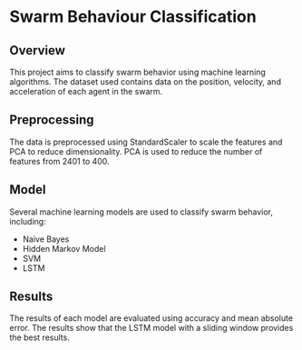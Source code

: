 # Swarm Behaviour Classification

## Overview

This project aims to classify swarm behavior using machine learning algorithms. The dataset used contains data on the position, velocity, and acceleration of each agent in the swarm.

## Preprocessing

The data is preprocessed using StandardScaler to scale the features and PCA to reduce dimensionality. PCA is used to reduce the number of features from 2401 to 400.

## Model

Several machine learning models are used to classify swarm behavior, including:

* Naive Bayes
* Hidden Markov Model
* SVM
* LSTM

## Results

The results of each model are evaluated using accuracy and mean absolute error. The results show that the LSTM model with a sliding window provides the best results.
